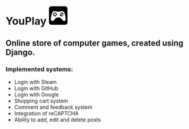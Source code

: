 # YouPlay ![youplay](https://github.com/AlexanderLukash/YouPlay/blob/main/static/dark/assets/images/icon.png?raw=true)
## Online store of computer games, created using Django.

### Implemented systems:
+ Login with Steam
+ Login with GitHub
+ Login with Google
+ Shopping cart system
+ Comment and feedback system
+ Integration of reCAPTCHA
+ Ability to add, edit and delete posts